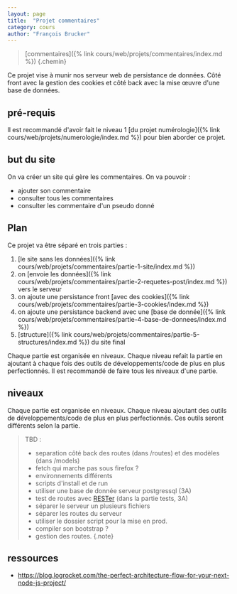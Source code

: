 ```yaml
---
layout: page
title:  "Projet commentaires"
category: cours
author: "François Brucker"
---
```


> [commentaires]({% link cours/web/projets/commentaires/index.md %})
{.chemin}

Ce projet vise à munir nos serveur web de persistance de données. Côté front avec la gestion des cookies et côté back avec la mise œuvre d'une base de données.

## pré-requis

Il est recommandé d'avoir fait le niveau 1 [du projet numérologie]({% link cours/web/projets/numerologie/index.md %}) pour bien aborder ce projet.

## but du site

On va créer un site qui gère les commentaires. On va pouvoir :

* ajouter son commentaire
* consulter tous les commentaires
* consulter les commentaire d'un pseudo donné

## Plan

Ce projet va être séparé en trois parties :

1. [le site sans les données]({% link cours/web/projets/commentaires/partie-1-site/index.md %})
2. on [envoie les données]({% link cours/web/projets/commentaires/partie-2-requetes-post/index.md %}) vers le serveur
3. on ajoute une persistance front [avec des cookies]({% link cours/web/projets/commentaires/partie-3-cookies/index.md %})
4. on ajoute une persistance backend avec une [base de donnée]({% link cours/web/projets/commentaires/partie-4-base-de-donnees/index.md %})
5. [structure]({% link cours/web/projets/commentaires/partie-5-structures/index.md %}) du site final

Chaque partie est organisée en niveaux. Chaque niveau refait la partie en ajoutant à chaque fois des outils de développements/code de plus en plus perfectionnés. Il est recommandé de faire tous les niveaux d'une partie.

## niveaux

Chaque partie est organisée en niveaux. Chaque niveau ajoutant des outils de développements/code de plus en plus perfectionnés. Ces outils seront différents selon la partie.

> TBD :
>
> * separation côté back des routes (dans /routes) et des modèles (dans /models)
> * fetch qui marche pas sous firefox ?
> * environnements différents
> * scripts d'install et de run
> * utiliser une base de donnée serveur postgressql (3A)
> * test de routes avec [RESTer](https://github.com/frigus02/RESTer) (dans la partie tests, 3A)
> * séparer le serveur un plusieurs fichiers
> * séparer les routes du serveur
> * utiliser le dossier script pour la mise en prod.
> * compiler son bootstrap ?
> * gestion des routes.
{.note}

## ressources

* <https://blog.logrocket.com/the-perfect-architecture-flow-for-your-next-node-js-project/>
